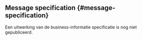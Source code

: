 ## Message specification {#message-specification}

Een uitwerking van de business-informatie specificatie is nog niet gepubliceerd.

